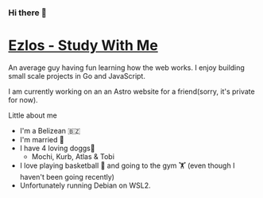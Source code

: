 ### Hi there 👋

<!--
**EzlosSWM/EzlosSWM** is a ✨ _special_ ✨ repository because its `README.md` (this file) appears on your GitHub profile.

Here are some ideas to get you started:

- 🔭 I’m currently working on ...
- 🌱 I’m currently learning ...
- 👯 I’m looking to collaborate on ...
- 🤔 I’m looking for help with ...
- 💬 Ask me about ...
- 📫 How to reach me: ...
- 😄 Pronouns: ...
- ⚡ Fun fact: ...
-->


# [Ezlos - Study With Me](ezlos.vercel.app)

An average guy having fun learning how the web works. I enjoy building small scale projects in Go and JavaScript.

I am currently working on an an Astro website for a friend(sorry, it's private for now). 

Little about me
- I'm a Belizean 🇧🇿
- I'm married 💍
- I have 4 loving doggs🐶
    - Mochi, Kurb, Atlas & Tobi
- I love playing basketball 🏀 and going to the gym 🏋 (even though I haven't been going recently)
- Unfortunately running Debian on WSL2.
